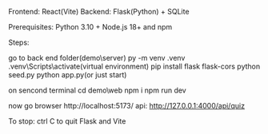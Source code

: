Frontend: React(Vite)
Backend: Flask(Python) + SQLite

Prerequisites: 
Python 3.10 +
Node.js 18+ and npm

Steps: 

go to back end folder(demo\server)
py -m venv .venv
.venv\Scripts\activate(virtual environment)
pip install flask flask-cors
python seed.py
python app.py(or just start)

on sencond terminal
cd demo\web
npm i
npm run dev

now go browser http://localhost:5173/
api: http://127.0.0.1:4000/api/quiz

To stop: 
ctrl C to quit Flask and Vite